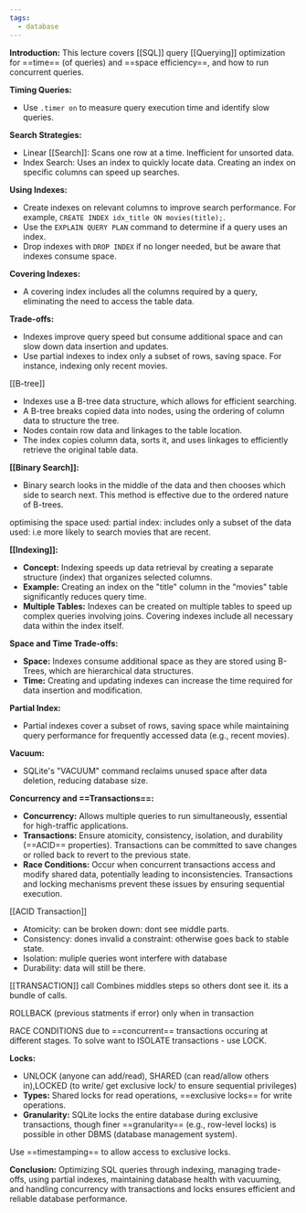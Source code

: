 ```yaml
---
tags:
  - database
---
```

**Introduction:**
This lecture covers [[SQL]] query [[Querying]] optimization for ==time== (of queries) 
and ==space efficiency==, and how to run concurrent queries.

**Timing Queries:**

- Use `.timer on` to measure query execution time and identify slow queries.

**Search Strategies:**

- Linear [[Search]]: Scans one row at a time. Inefficient for unsorted data.
- Index Search: Uses an index to quickly locate data. Creating an index on specific columns can speed up searches.

**Using Indexes:**

- Create indexes on relevant columns to improve search performance. For example, `CREATE INDEX idx_title ON movies(title);`.
- Use the `EXPLAIN QUERY PLAN` command to determine if a query uses an index.
- Drop indexes with `DROP INDEX` if no longer needed, but be aware that indexes consume space.

**Covering Indexes:**

- A covering index includes all the columns required by a query, eliminating the need to access the table data.

**Trade-offs:**

- Indexes improve query speed but consume additional space and can slow down data insertion and updates.
- Use partial indexes to index only a subset of rows, saving space. For instance, indexing only recent movies.

[[B-tree]]
- Indexes use a B-tree data structure, which allows for efficient searching.
- A B-tree breaks copied data into nodes, using the ordering of column data to structure the tree.
- Nodes contain row data and linkages to the table location.
- The index copies column data, sorts it, and uses linkages to efficiently retrieve the original table data.

**[[Binary Search]]:**
- Binary search looks in the middle of the data and then chooses which side to search next. This method is effective due to the ordered nature of B-trees.

optimising the space used: partial index: includes only a subset of the data used: i.e more likely to search movies that are recent.

**[[Indexing]]:**
- **Concept:** Indexing speeds up data retrieval by creating a separate structure (index) that organizes selected columns.
- **Example:** Creating an index on the "title" column in the "movies" table significantly reduces query time.
- **Multiple Tables:** Indexes can be created on multiple tables to speed up complex queries involving joins. Covering indexes include all necessary data within the index itself.

**Space and Time Trade-offs:**
- **Space:** Indexes consume additional space as they are stored using B-Trees, which are hierarchical data structures.
- **Time:** Creating and updating indexes can increase the time required for data insertion and modification.

**Partial Index:**
- Partial indexes cover a subset of rows, saving space while maintaining query performance for frequently accessed data (e.g., recent movies).

**Vacuum:**
- SQLite's "VACUUM" command reclaims unused space after data deletion, reducing database size.

**Concurrency and ==Transactions==:**
- **Concurrency:** Allows multiple queries to run simultaneously, essential for high-traffic applications.
- **Transactions:** Ensure atomicity, consistency, isolation, and durability (==ACID== properties). Transactions can be committed to save changes or rolled back to revert to the previous state.
- **Race Conditions:** Occur when concurrent transactions access and modify shared data, potentially leading to inconsistencies. Transactions and locking mechanisms prevent these issues by ensuring sequential execution.

[[ACID Transaction]]
- Atomicity: can be broken down: dont see middle parts.
- Consistency: dones invalid a constraint: otherwise goes back to stable state.
- Isolation: muliple queries wont interfere with database
- Durability: data will still be there.

[[TRANSACTION]] call
Combines middles steps so others dont see it. its a bundle of calls.

ROLLBACK (previous statments if error) only when in transaction

RACE CONDITIONS due to ==concurrent== transactions occuring at different stages. To solve want to ISOLATE transactions - use LOCK.

**Locks:**
- UNLOCK (anyone can add/read), SHARED (can read/allow others in),LOCKED (to write/ get exclusive lock/ to ensure sequential privileges)
- **Types:** Shared locks for read operations, ==exclusive locks== for write operations.
- **Granularity:** SQLite locks the entire database during exclusive transactions, though finer ==granularity== (e.g., row-level locks) is possible in other DBMS (database management system).

Use ==timestamping== to allow access to exclusive locks.

**Conclusion:**
Optimizing SQL queries through indexing, managing trade-offs, using partial indexes, maintaining database health with vacuuming, and handling concurrency with transactions and locks ensures efficient and reliable database performance.